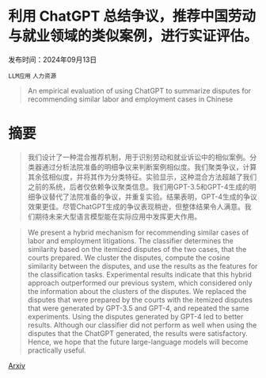 # 利用 ChatGPT 总结争议，推荐中国劳动与就业领域的类似案例，进行实证评估。

发布时间：2024年09月13日

`LLM应用` `人力资源`

> An empirical evaluation of using ChatGPT to summarize disputes for recommending similar labor and employment cases in Chinese

# 摘要

> 我们设计了一种混合推荐机制，用于识别劳动和就业诉讼中的相似案例。分类器通过分析法院准备的明细争议来判断案例相似度。我们聚类争议，计算其余弦相似度，并将其作为分类特征。实验显示，这种混合方法超越了我们之前的系统，后者仅依赖争议聚类信息。我们用GPT-3.5和GPT-4生成的明细争议替代了法院准备的争议，并重复实验。结果表明，GPT-4生成的争议效果更佳。尽管ChatGPT生成的争议表现稍逊，但整体结果令人满意。我们期待未来大型语言模型能在实际应用中发挥更大作用。

> We present a hybrid mechanism for recommending similar cases of labor and employment litigations. The classifier determines the similarity based on the itemized disputes of the two cases, that the courts prepared. We cluster the disputes, compute the cosine similarity between the disputes, and use the results as the features for the classification tasks. Experimental results indicate that this hybrid approach outperformed our previous system, which considered only the information about the clusters of the disputes. We replaced the disputes that were prepared by the courts with the itemized disputes that were generated by GPT-3.5 and GPT-4, and repeated the same experiments. Using the disputes generated by GPT-4 led to better results. Although our classifier did not perform as well when using the disputes that the ChatGPT generated, the results were satisfactory. Hence, we hope that the future large-language models will become practically useful.

[Arxiv](https://arxiv.org/abs/2409.09280)